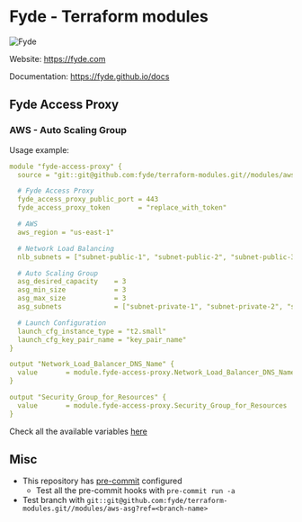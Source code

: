 # Fyde - Terraform modules

![Fyde](https://raw.githubusercontent.com/fyde/docs/master/imgs/fyde-logo.png)

Website: <https://fyde.com>

Documentation: <https://fyde.github.io/docs>

## Fyde Access Proxy

### AWS - Auto Scaling Group

Usage example:

```yaml
module "fyde-access-proxy" {
  source = "git::git@github.com:fyde/terraform-modules.git//modules/aws-asg?ref=v1.0.0"

  # Fyde Access Proxy
  fyde_access_proxy_public_port = 443
  fyde_access_proxy_token       = "replace_with_token"

  # AWS
  aws_region = "us-east-1"

  # Network Load Balancing
  nlb_subnets = ["subnet-public-1", "subnet-public-2", "subnet-public-3"]

  # Auto Scaling Group
  asg_desired_capacity    = 3
  asg_min_size            = 3
  asg_max_size            = 3
  asg_subnets             = ["subnet-private-1", "subnet-private-2", "subnet-private-3"]

  # Launch Configuration
  launch_cfg_instance_type = "t2.small"
  launch_cfg_key_pair_name = "key_pair_name"
}

output "Network_Load_Balancer_DNS_Name" {
  value       = module.fyde-access-proxy.Network_Load_Balancer_DNS_Name
}

output "Security_Group_for_Resources" {
  value       = module.fyde-access-proxy.Security_Group_for_Resources
}
```

Check all the available variables [here](modules/aws-asg/README.md)

## Misc

- This repository has [pre-commit](https://github.com/antonbabenko/pre-commit-terraform) configured
  - Test all the pre-commit hooks with `pre-commit run -a`
- Test branch with `git::git@github.com:fyde/terraform-modules.git//modules/aws-asg?ref=<branch-name>`
